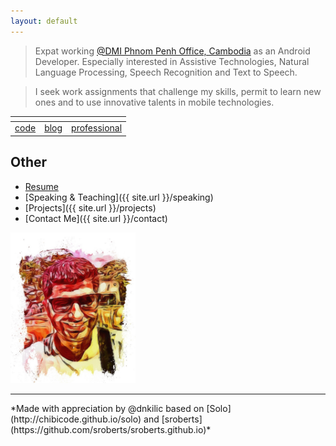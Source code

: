 ```yaml
---
layout: default
---
```


> Expat working [@DMI Phnom Penh Office, Cambodia](https://dminc.com) as an Android Developer. Especially interested in Assistive Technologies, Natural Language Processing, Speech Recognition and Text to Speech.

>I seek work assignments that challenge my skills, permit to learn new ones and to use innovative talents in mobile technologies.

| <i class="fa fa-github" aria-hidden="true"></i> | <i class="fa fa-medium" aria-hidden="true"></i> |     <i class="fa fa-linkedin" aria-hidden="true"></i>     |
|:-----------------------------------------------:|:-----------------------------------------------:|:---------------------------------------------------------:|
|     [code](https://github.com/dnkilic)     |    [blog](https://medium.com/@dnkilic)    | [professional](https://www.linkedin.com/in/dnkilic/) |

## Other

- [Resume](https://drive.google.com/file/d/1iExQF6us6rEM0PRiGMnc9HVaGkmf33rp/view?usp=sharing)
- [Speaking & Teaching]({{ site.url }}/speaking)
- [Projects]({{ site.url }}/projects)
- [Contact Me]({{ site.url }}/contact)

<img src="/src/image.jpeg" alt="Drawing" style="width: 200px;"/>

<hr>
*Made with appreciation by @dnkilic based on [Solo](http://chibicode.github.io/solo) and [sroberts](https://github.com/sroberts/sroberts.github.io)*
